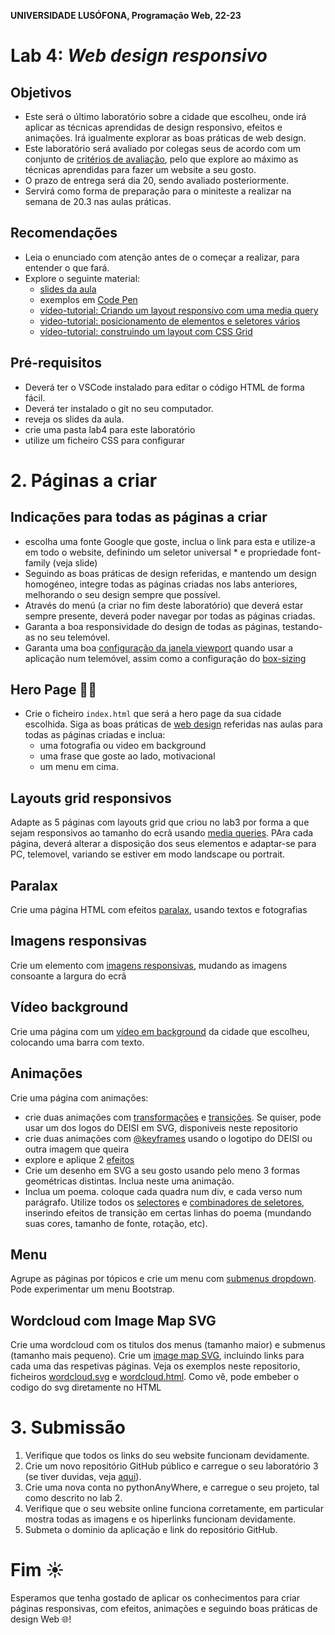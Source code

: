 **UNIVERSIDADE LUSÓFONA, Programação Web, 22-23**
 
# Lab 4: *Web design responsivo* 

## Objetivos
* Este será o último laboratório sobre a cidade que escolheu, onde irá aplicar as técnicas aprendidas de design responsivo, efeitos e animações. Irá igualmente explorar as boas práticas de web design.
* Este laboratório será avaliado por colegas seus de acordo com um conjunto de [critérios de avaliação](https://github.com/ULHT-PW/pw23-lab4/blob/main/PW%20-%20Lab%204%20-%20criterios%20de%20avalia%C3%A7%C3%A3o.pdf), pelo que explore ao máximo as técnicas aprendidas para fazer um website a seu gosto.
* O prazo de entrega será dia 20, sendo avaliado posteriormente.
* Servirá como forma de preparação para o miniteste a realizar na semana de 20.3 nas aulas práticas.

## Recomendações
* Leia o enunciado com atenção antes de o começar a realizar, para entender o que fará.
* Explore o seguinte material:
    * [slides da aula](https://moodle.ensinolusofona.pt/course/view.php?id=9482#section-1)
    * exemplos em [Code Pen](https://codepen.io/LucioStuder/collections/?grid_type=list)
    * [vídeo-tutorial: Criando um layout responsivo com uma media query](https://educast.fccn.pt/vod/clips/23dbqe9keb/streaming.html?locale=pt)
    * [video-tutorial: posicionamento de elementos e seletores vários](https://educast.fccn.pt/vod/clips/1tmk0lmtww/html5.html?locale=en)
    * [vídeo-tutorial: construindo um layout com CSS Grid](https://educast.fccn.pt/vod/clips/1qib570kz7/html5.html?locale=en)


## Pré-requisitos
* Deverá ter o VSCode instalado para editar o código HTML de forma fácil.
* Deverá ter instalado o git no seu computador.
* reveja os slides da aula.
* crie uma pasta lab4 para este laboratório
* utilize um ficheiro CSS para configurar 

# 2. Páginas a criar
## Indicações para todas as páginas a criar
* escolha uma fonte Google que goste, inclua o link para esta e utilize-a em todo o website, definindo um seletor universal * e propriedade font-family (veja slide)
* Seguindo as boas práticas de design referidas, e mantendo um design homogéneo, integre todas as páginas criadas nos labs anteriores, melhorando o seu design sempre que possível.
* Através do menú (a criar no fim deste laboratório) que deverá estar sempre presente, deverá poder navegar por todas as páginas criadas.
* Garanta a boa responsividade do design de todas as páginas, testando-as no seu telemóvel.
* Garanta uma boa [configuração da janela viewport](https://moodle.ensinolusofona.pt/pluginfile.php/549222/mod_label/intro/pw-02.7-design-responsivo.pdf?#page=4) quando usar a aplicação num telemóvel, assim como a configuração do [box-sizing](https://moodle.ensinolusofona.pt/pluginfile.php/549222/mod_label/intro/pw-02.7-design-responsivo.pdf?#page=6)

## Hero Page 🦸‍♀️

* Crie o ficheiro `index.html` que será a hero page da sua cidade escolhida. Siga as boas práticas de [web design](https://moodle.ensinolusofona.pt/pluginfile.php/549222/mod_label/intro/pw-02.10-web-design.pdf) referidas nas aulas para todas as páginas criadas e inclua:
   * uma fotografia ou video em background
   * uma frase que goste ao lado, motivacional
   * um menu em cima. 

## Layouts grid responsivos
Adapte as 5 páginas com layouts grid que criou no lab3 por forma a que sejam responsivos ao tamanho do ecrã usando [media queries](https://moodle.ensinolusofona.pt/pluginfile.php/549222/mod_label/intro/pw-02.7-design-responsivo.pdf?#page=11). PAra cada página, deverá alterar a disposição dos seus elementos e adaptar-se para PC, telemovel, variando se estiver em modo landscape ou portrait.

## Paralax

Crie uma página HTML com efeitos [paralax](https://moodle.ensinolusofona.pt/pluginfile.php/549222/mod_label/intro/pw-02.8-efeitos-e-animacoes.pdf#page=12), usando textos e fotografias 

## Imagens responsivas

Crie um elemento com [imagens responsivas](https://moodle.ensinolusofona.pt/pluginfile.php/549222/mod_label/intro/pw-02.8-efeitos-e-animacoes.pdf#page=6), mudando as imagens consoante a largura do ecrã

## Vídeo background

Crie uma página com um [vídeo em background](https://moodle.ensinolusofona.pt/pluginfile.php/549222/mod_label/intro/pw-02.8-efeitos-e-animacoes.pdf#page=11) da cidade que escolheu, colocando uma barra com texto. 

## Animações

Crie uma página com animações:
* crie duas animações com [transformações](https://moodle.ensinolusofona.pt/pluginfile.php/549222/mod_label/intro/pw-02.8-efeitos-e-animacoes.pdf#page=17) e [transições](https://moodle.ensinolusofona.pt/pluginfile.php/549222/mod_label/intro/pw-02.8-efeitos-e-animacoes.pdf#page=20). Se quiser, pode usar um dos logos do DEISI em SVG, disponiveis neste repositorio
* crie duas animações com [@keyframes](https://moodle.ensinolusofona.pt/pluginfile.php/549222/mod_label/intro/pw-02.8-efeitos-e-animacoes.pdf#page=22) usando o logotipo do DEISI ou outra imagem que queira
* explore e aplique 2 [efeitos](https://moodle.ensinolusofona.pt/pluginfile.php/549222/mod_label/intro/pw-02.8-efeitos-e-animacoes.pdf#page=22) 
* Crie um desenho em SVG a seu gosto usando pelo meno 3 formas geométricas distintas. Inclua neste uma animação.
* Inclua um poema. coloque cada quadra num div, e cada verso num parágrafo. Utilize todos os [selectores](https://moodle.ensinolusofona.pt/pluginfile.php/549222/mod_label/intro/pw-02.4-css-e-seus-seletores.pdf?#page=17) e [combinadores de seletores](https://moodle.ensinolusofona.pt/pluginfile.php/549222/mod_label/intro/pw-02.4-css-e-seus-seletores.pdf?#page=37), inserindo efeitos de transição em certas linhas do poema (mundando suas cores, tamanho de fonte, rotação, etc).

## Menu 

Agrupe as páginas por tópicos e crie um menu com [submenus dropdown](https://codepen.io/LucioStuder/pen/mdprdBK). Pode experimentar um menu Bootstrap.

## Wordcloud com  Image Map SVG

Crie uma wordcloud com os titulos dos menus (tamanho maior) e submenus (tamanho mais pequeno). Crie um [image map SVG](https://moodle.ensinolusofona.pt/pluginfile.php/549222/mod_label/intro/pw-02.9-SVG.pdf?#page=13), incluindo links para cada uma das respetivas páginas. Veja os exemplos neste repositorio, ficheiros [wordcloud.svg](https://github.com/ULHT-PW/pw23-lab4/blob/main/wordcloud.svg) e [wordcloud.html](https://github.com/ULHT-PW/pw23-lab4/blob/main/wordcloud.html). Como vê, pode embeber o codigo do svg diretamente no HTML


# 3. Submissão

1. Verifique que todos os links do seu website funcionam devidamente.
2. Crie um novo repositório GitHub público e carregue o seu laboratório 3 (se tiver duvidas, veja [aqui](https://github.com/ULHT-PW/git)).
3. Crie uma nova conta no pythonAnyWhere, e carregue o seu projeto, tal como descrito no lab 2.
4. Verifique que o seu website online funciona corretamente, em particular mostra todas as imagens e os hiperlinks funcionam devidamente.
5. Submeta o dominio da aplicação e link do repositório GitHub.


 # Fim ☀
 
Esperamos que tenha gostado de aplicar os conhecimentos para criar páginas responsivas, com efeitos, animações e seguindo boas práticas de design Web &#127760;!
